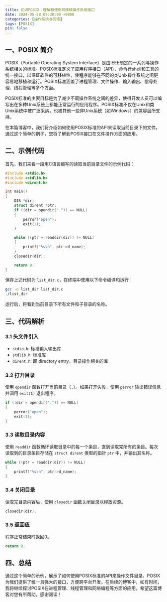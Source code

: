 ```yaml
---
title: 初识POSIX：理解和使用可移植操作系统接口
date: 2024-05-28 09:30:00 +0800
categories: [操作系统与网络]
tags: [POSIX]
pin: false
---
```


## 一、POSIX 简介

POSIX（Portable Operating System Interface）是由IEEE制定的一系列与操作系统相关的标准。POSIX标准定义了应用程序接口（API），命令行shell和工具的统一接口，以保证软件的可移植性，使程序能够在不同的类Unix操作系统之间更容易地移植和运行。POSIX标准涵盖了进程管理、文件操作、输入输出、信号处理、线程管理等多个方面。

POSIX标准的主要目标是为了减少不同操作系统之间的差异，使得开发人员可以编写出在多种Unix系统上都能正常运行的应用程序。POSIX标准不仅在Unix和类Unix系统中被广泛采纳，也被其他一些非Unix系统（如Windows）的兼容层所支持。

在本篇博客中，我们将介绍如何使用POSIX标准的API来读取当前目录下的文件。通过这个简单的例子，您将了解到POSIX接口在文件操作方面的应用。

## 二、示例代码

首先，我们来看一段用C语言编写的读取当前目录文件的示例代码：

```c
#include <stdio.h>
#include <stdlib.h>
#include <dirent.h>

int main()
{
    DIR *dir;
    struct dirent *ptr;
    if ((dir = opendir(".")) == NULL)
    {
        perror("open");
        exit(1);
    }

    while ((ptr = readdir(dir)) != NULL)
    {
        printf("%s\n", ptr->d_name);
    }
    closedir(dir);

    return 0;
}
```

保存上述代码为 `list_dir.c`，在终端中使用以下命令编译和运行：

```sh
gcc -o list_dir list_dir.c
./list_dir
```

运行后，将看到当前目录下所有文件和子目录的名称。

## 三、代码解析

### 3.1 头文件引入

- `stdio.h`: 标准输入输出库
- `stdlib.h`: 标准库
- `dirent.h`: 即 directory entry，目录操作相关的库

### 3.2 打开目录

使用 `opendir` 函数打开当前目录（`.`）。如果打开失败，使用 `perror` 输出错误信息并调用 `exit(1)` 退出程序。

```c
if ((dir = opendir(".")) == NULL)
{
    perror("open");
    exit(1);
}
```

### 3.3 读取目录内容

使用 `readdir` 函数循环读取目录中的每一个条目，直到读取完所有的条目。每次读取到的目录条目存储在 `struct dirent` 类型的指针 `ptr` 中，并输出其名称。

```c
while ((ptr = readdir(dir)) != NULL)
{
    printf("%s\n", ptr->d_name);
}
```

### 3.4 关闭目录

读取完目录内容后，使用 `closedir` 函数关闭目录以释放资源。

```c
closedir(dir);
```

### 3.5 返回值

程序正常结束时返回0。

```c
return 0;
```

## 四、总结

通过这个简单的示例，展示了如何使用POSIX标准的API来操作文件目录。POSIX为我们提供了统一且强大的接口，方便跨平台开发。在后续的博客中，如有时间，我将继续探讨POSIX在进程管理、线程管理和网络编程等方面的应用。希望这篇博客对您有所帮助，感谢阅读！
